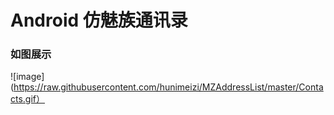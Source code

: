 # Android 仿魅族通讯录
### 如图展示
  ![image](https://raw.githubusercontent.com/hunimeizi/MZAddressList/master/Contacts.gif）
